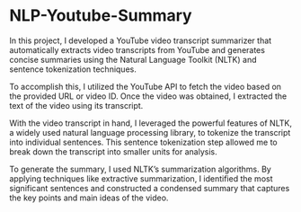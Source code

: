 # NLP-Youtube-Summary

In this project, I developed a YouTube video transcript summarizer that automatically extracts video transcripts from YouTube and generates concise summaries using the Natural Language Toolkit (NLTK) and sentence tokenization techniques.

To accomplish this, I utilized the YouTube API to fetch the video based on the provided URL or video ID. Once the video was obtained, I extracted the text of the video using its transcript.

With the video transcript in hand, I leveraged the powerful features of NLTK, a widely used natural language processing library, to tokenize the transcript into individual sentences. This sentence tokenization step allowed me to break down the transcript into smaller units for analysis.

To generate the summary, I used NLTK’s summarization algorithms. By applying techniques like extractive summarization, I identified the most significant sentences and constructed a condensed summary that captures the key points and main ideas of the video.
